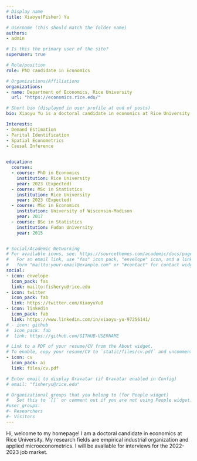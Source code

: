 ```yaml
---
# Display name
title: Xiaoyu(Fisher) Yu

# Username (this should match the folder name)
authors:
- admin

# Is this the primary user of the site?
superuser: true

# Role/position
role: PhD candidate in Economics

# Organizations/Affiliations
organizations:
- name: Department of Economics, Rice University
  url: "https://economics.rice.edu/"

# Short bio (displayed in user profile at end of posts)
bio: Xiaoyu Yu is a doctoral candidate in economics at Rice University. 

Interests:
- Demand Estimation
- Parital Identification
- Spatial Econometrics
- Causal Inference
 

education:
  courses:
  - course: PhD in Economics
    institution: Rice University
    year: 2023 (Expected)
  - course: MSc in Statistics
    institution: Rice University
    year: 2023 (Expected)
  - course: MSc in Economics
    institution: University of Wisconsin-Madison
    year: 2017  
  - course: BSc in Statistics
    institution: Fudan University
    year: 2015


# Social/Academic Networking
# For available icons, see: https://sourcethemes.com/academic/docs/page-builder/#icons
#   For an email link, use "fas" icon pack, "envelope" icon, and a link in the
#   form "mailto:your-email@example.com" or "#contact" for contact widget.
social:
- icon: envelope
  icon_pack: fas
  link: mailto:fisheryu@rice.edu
- icon: twitter
  icon_pack: fab
  link: https://twitter.com/XiaoyuYu8
- icon: linkedin
  icon_pack: fab 
  link: https://www.linkedin.com/in/xiaoyu-yu-97256141/
# - icon: github
#  icon_pack: fab
#  link: https://github.com/GITHUB-USERNAME

# Link to a PDF of your resume/CV from the About widget.
# To enable, copy your resume/CV to `static/files/cv.pdf` and uncomment the lines below.
- icon: cv
  icon_pack: ai
  link: files/cv.pdf

# Enter email to display Gravatar (if Gravatar enabled in Config)
# email: "fisheryu@rice.edu"

# Organizational groups that you belong to (for People widget)
#   Set this to `[]` or comment out if you are not using People widget.
#user_groups:
#- Researchers
#- Visitors
---
```


Hi, welcome to my homepage! I am a doctoral candidate in economics at Rice University. My research fields are empirical industrial organization and applied microeconometrics. I will be available for interviews for the 2022-2023 job market. 
